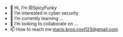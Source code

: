 - 👋 Hi, I’m @SpicyFunky
- 👀 I’m interested in cyber security
- 🌱 I’m currently learning ...
- 💞️ I’m looking to collaborate on ...
- 📫 How to reach me mario.bros.cool123@gmail.com

<!---
SpicyFunky/SpicyFunky is a ✨ special ✨ repository because its `README.md` (this file) appears on your GitHub profile.
You can click the Preview link to take a look at your changes.
--->
